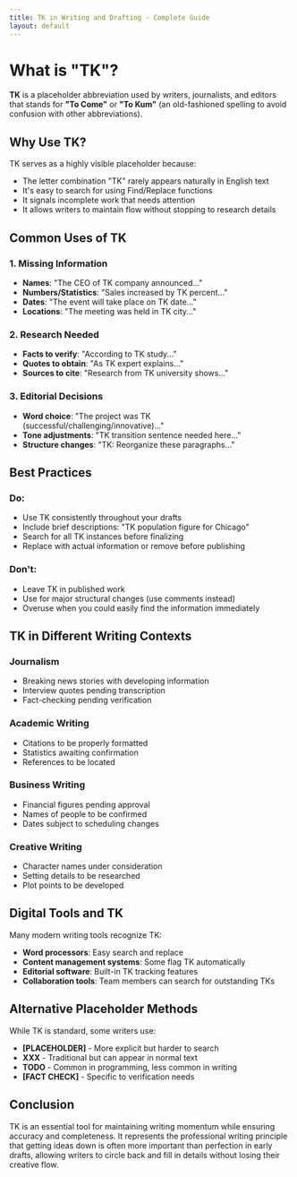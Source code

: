 ```yaml
---
title: TK in Writing and Drafting - Complete Guide
layout: default
---
```


# What is "TK"?

**TK** is a placeholder abbreviation used by writers, journalists, and editors that stands for **"To Come"** or **"To Kum"** (an old-fashioned spelling to avoid confusion with other abbreviations).

## Why Use TK?

TK serves as a highly visible placeholder because:
- The letter combination "TK" rarely appears naturally in English text
- It's easy to search for using Find/Replace functions
- It signals incomplete work that needs attention
- It allows writers to maintain flow without stopping to research details

## Common Uses of TK

### 1. Missing Information
- **Names**: "The CEO of TK company announced..."
- **Numbers/Statistics**: "Sales increased by TK percent..."
- **Dates**: "The event will take place on TK date..."
- **Locations**: "The meeting was held in TK city..."

### 2. Research Needed
- **Facts to verify**: "According to TK study..."
- **Quotes to obtain**: "As TK expert explains..."
- **Sources to cite**: "Research from TK university shows..."

### 3. Editorial Decisions
- **Word choice**: "The project was TK (successful/challenging/innovative)..."
- **Tone adjustments**: "TK transition sentence needed here..."
- **Structure changes**: "TK: Reorganize these paragraphs..."

## Best Practices

### Do:
- Use TK consistently throughout your drafts
- Include brief descriptions: "TK population figure for Chicago"
- Search for all TK instances before finalizing
- Replace with actual information or remove before publishing

### Don't:
- Leave TK in published work
- Use for major structural changes (use comments instead)
- Overuse when you could easily find the information immediately

## TK in Different Writing Contexts

### Journalism
- Breaking news stories with developing information
- Interview quotes pending transcription
- Fact-checking pending verification

### Academic Writing
- Citations to be properly formatted
- Statistics awaiting confirmation
- References to be located

### Business Writing
- Financial figures pending approval
- Names of people to be confirmed
- Dates subject to scheduling changes

### Creative Writing
- Character names under consideration
- Setting details to be researched
- Plot points to be developed

## Digital Tools and TK

Many modern writing tools recognize TK:
- **Word processors**: Easy search and replace
- **Content management systems**: Some flag TK automatically
- **Editorial software**: Built-in TK tracking features
- **Collaboration tools**: Team members can search for outstanding TKs

## Alternative Placeholder Methods

While TK is standard, some writers use:
- **[PLACEHOLDER]** - More explicit but harder to search
- **XXX** - Traditional but can appear in normal text
- **TODO** - Common in programming, less common in writing
- **[FACT CHECK]** - Specific to verification needs

## Conclusion

TK is an essential tool for maintaining writing momentum while ensuring accuracy and completeness. It represents the professional writing principle that getting ideas down is often more important than perfection in early drafts, allowing writers to circle back and fill in details without losing their creative flow.
